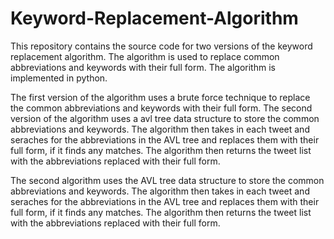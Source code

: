 # Keyword-Replacement-Algorithm

This repository contains the source code for two versions of the keyword replacement algorithm. The algorithm is used to replace common abbreviations and keywords with their full form. The algorithm is implemented in python.

The first version of the algorithm uses a brute force technique to replace the common abbreviations and keywords with their full form. The second version of the algorithm uses a avl tree data structure to store the common abbreviations and keywords. The algorithm then takes in each tweet and seraches for the abbreviations in the AVL tree and replaces them with their full form, if it finds any matches. The algorithm then returns the tweet list with the abbreviations replaced with their full form.

The second algorithm uses the AVL tree data structure to store the common abbreviations and keywords. The algorithm then takes in each tweet and seraches for the abbreviations in the AVL tree and replaces them with their full form, if it finds any matches. The algorithm then returns the tweet list with the abbreviations replaced with their full form.
